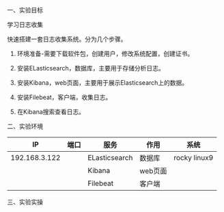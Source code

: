 一、实验目标

学习日志收集

快速搭建一套日志收集系统。分为几个步骤。

1. 环境准备-需要下载软件包，创建用户，修改系统配置，创建证书。
2. 安装ELasticsearch，数据库，主要用于存储分析日志。
3. 安装Kibana，web页面，主要用于展示Elasticsearch上的数据。
4. 安装Filebeat，客户端，收集日志。

5. 在Kibana搜索查看日志。

二、实验环境

| IP            | 端口 | 服务          | 作用    | 系统         |
| ------------- | ---- | ------------- | ------- | ------------ |
| 192.168.3.122 |      | ELasticsearch | 数据库  | rocky linux9 |
|               |      | Kibana        | web页面 |              |
|               |      | Filebeat      | 客户端  |              |

三、实验实操